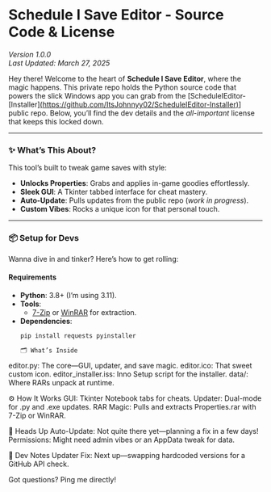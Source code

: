 # Schedule I Save Editor - Source Code & License  
*Version 1.0.0*  
*Last Updated: March 27, 2025*

Hey there! Welcome to the heart of **Schedule I Save Editor**, where the magic happens. This private repo holds the Python source code that powers the slick Windows app you can grab from the [ScheduleIEditor-[Installer][(https://github.com/ItsJohnnyy02/ScheduleIEditor-Installer)](https://github.com/ItsJohnnyy02/Schedule1SaveEditor/releases/tag/Schedule1SaveEditor)] public repo. Below, you’ll find the dev details and the *all-important* license that keeps this locked down.

---

### ✨ What’s This About?
This tool’s built to tweak game saves with style:  
- **Unlocks Properties**: Grabs and applies in-game goodies effortlessly.  
- **Sleek GUI**: A Tkinter tabbed interface for cheat mastery.  
- **Auto-Update**: Pulls updates from the public repo (*work in progress*).  
- **Custom Vibes**: Rocks a unique icon for that personal touch.

---

### 📦 Setup for Devs
Wanna dive in and tinker? Here’s how to get rolling:

#### Requirements
- **Python**: 3.8+ (I’m using 3.11).  
- **Tools**:  
  - [7-Zip](https://www.7-zip.org/) or [WinRAR](https://www.win-rar.com/) for extraction.  
- **Dependencies**:  
  ```bash
  pip install requests pyinstaller

  🗂️ What’s Inside
editor.py: The core—GUI, updater, and save magic.
editor.ico: That sweet custom icon.
editor_installer.iss: Inno Setup script for the installer.
data/: Where RARs unpack at runtime.

⚙️ How It Works
GUI: Tkinter Notebook tabs for cheats.
Updater: Dual-mode for .py and .exe updates.
RAR Magic: Pulls and extracts Properties.rar with 7-Zip or WinRAR.

🚧 Heads Up
Auto-Update: Not quite there yet—planning a fix in a few days!
Permissions: Might need admin vibes or an AppData tweak for data.

📝 Dev Notes
Updater Fix: Next up—swapping hardcoded versions for a GitHub API check.

Got questions? Ping me directly!

